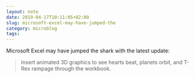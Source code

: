 ```yaml
---
layout: note
date: 2019-04-17T10:11:05+02:00
slug: microsoft-excel-may-have-jumped-the
category: microblog
tags:
---
```

Microsoft Excel may have jumped the shark with the latest update:

> Insert animated 3D graphics to see hearts beat, planets orbit, and T-Rex rampage through the workbook.

